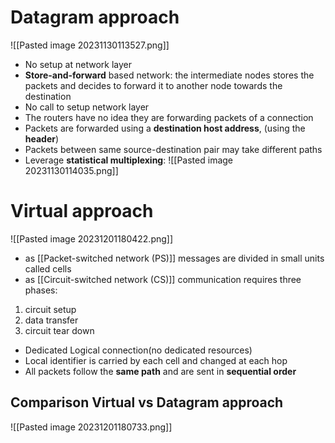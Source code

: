 # Datagram approach

![[Pasted image 20231130113527.png]]
- No setup at network layer
- **Store-and-forward** based network: the intermediate nodes stores the packets and decides to forward it to another node towards the destination 
- No call to setup network layer
- The routers have no idea they are forwarding packets of a connection
- Packets are forwarded using a **destination host address**, (using the **header**)
- Packets between same source-destination pair may take different paths
- Leverage **statistical multiplexing**:
	![[Pasted image 20231130114035.png]]


# Virtual approach

![[Pasted image 20231201180422.png]]
- as [[Packet-switched network (PS)]] messages are divided in small units called cells
- as [[Circuit-switched network (CS)]] communication requires three phases:
 1. circuit setup
 2. data transfer 
 3. circuit tear down
 - Dedicated Logical connection(no dedicated resources)
 - Local identifier is carried by each cell and changed at each hop
 - All packets follow the **same path** and are sent in **sequential order**
 
## Comparison Virtual vs Datagram approach 
![[Pasted image 20231201180733.png]]


